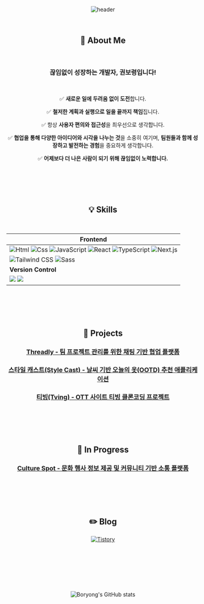 <div align=center>

![header](https://capsule-render.vercel.app/api?type=cylinder&color=auto&height=140&section=header&text=KBR&fontSize=40)

<br/>

## 🌟 About Me

<br/>

### 끊임없이 성장하는 개발자, 권보령입니다!

<br/>

✅ **새로운 일에 두려움 없이 도전**합니다. <br/>

✅ **철저한 계획과 실행으로 일을 끝까지 책임**집니다. <br/>

✅ 항상 **사용자 편의와 접근성**을 최우선으로 생각합니다. <br/>

✅ **협업을 통해 다양한 아이디어와 시각을 나누는 것**을 소중히 여기며, **팀원들과 함께 성장하고 발전하는 경험**을 중요하게 생각합니다. <br/>

✅ **어제보다 더 나은 사람이 되기 위해 끊임없이 노력합니다.** <br/>

<br/><br/>
<br/><br/>

## 💡 Skills

<br/>

| Frontend                                                                     |
|----------------------------------------------------------------------------------|
| <img alt="Html" src ="https://img.shields.io/badge/HTML5-E34F26.svg?&style=for-the-badge&logo=HTML5&logoColor=white"/> <img alt="Css" src ="https://img.shields.io/badge/CSS3-1572B6.svg?&style=for-the-badge&logo=CSS3&logoColor=white"/> <img alt="JavaScript" src ="https://img.shields.io/badge/JavaScript-F7DF1E.svg?&style=for-the-badge&logo=JavaScript&logoColor=black"/> <img alt="React" src="https://img.shields.io/badge/React-61DAFB?style=for-the-badge&logo=React&logoColor=white"> <img src="https://img.shields.io/badge/TypeScript-007ACC?style=for-the-badge&logo=TypeScript&logoColor=white" alt="TypeScript" /> <img src="https://img.shields.io/badge/Next.js-000000?style=for-the-badge&logo=next.js&logoColor=white" alt="Next.js" /> 
 <img alt="Tailwind CSS" src="https://img.shields.io/badge/Tailwind_CSS-38B2AC?style=for-the-badge&logo=tailwind-css&logoColor=white"/> <img alt="Sass" src="https://img.shields.io/badge/Sass-CC6699?style=for-the-badge&logo=Sass&logoColor=white"/>   |
| **Version Control**                                                                |
| <img src="https://img.shields.io/badge/git-F05032?style=for-the-badge&logo=git&logoColor=white"> <img src="https://img.shields.io/badge/github-181717?style=for-the-badge&logo=github&logoColor=white">                                                                                                                                |

<br/><br/>
<br/><br/>

## 🚀 Projects
### [Threadly - 팀 프로젝트 관리를 위한 채팅 기반 협업 플랫폼](https://github.com/project1-team04/team04-frontend)
### [스타일 캐스트(Style Cast) - 날씨 기반 오늘의 옷(OOTD) 추천 애플리케이션](https://github.com/FRONTENDSCHOOL10/Topten)
### [티빙(Tving) - OTT 사이트 티빙 클론코딩 프로젝트](https://github.com/FRONTENDSCHOOL10/5jorago-vanilla-project)

<br/><br/>
<br/><br/>

## 🩵 In Progress
### [Culture Spot - 문화 행사 정보 제공 및 커뮤니티 기반 소통 플랫폼](https://github.com/CultureSpot/CultureSpot-Frontend)

<br/><br/>
<br/><br/>

## :pencil2: Blog
[![Tistory](https://img.shields.io/badge/Tistory-F57200?style=for-the-badge&logo=Tistory&logoColor=white)](https://tensdiary.tistory.com/)

<br/><br/>
<br/><br/>

<br/>

![Boryong's GitHub stats](https://github-readme-stats.vercel.app/api?username=kwonboryong&show_icons=true&theme=dracula)


</div>
